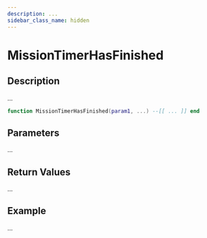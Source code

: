 ```yaml
---
description: ...
sidebar_class_name: hidden
---
```


# MissionTimerHasFinished

## Description

...

```lua
function MissionTimerHasFinished(param1, ...) --[[ ... ]] end
```

## Parameters

...

## Return Values

...

## Example

...

